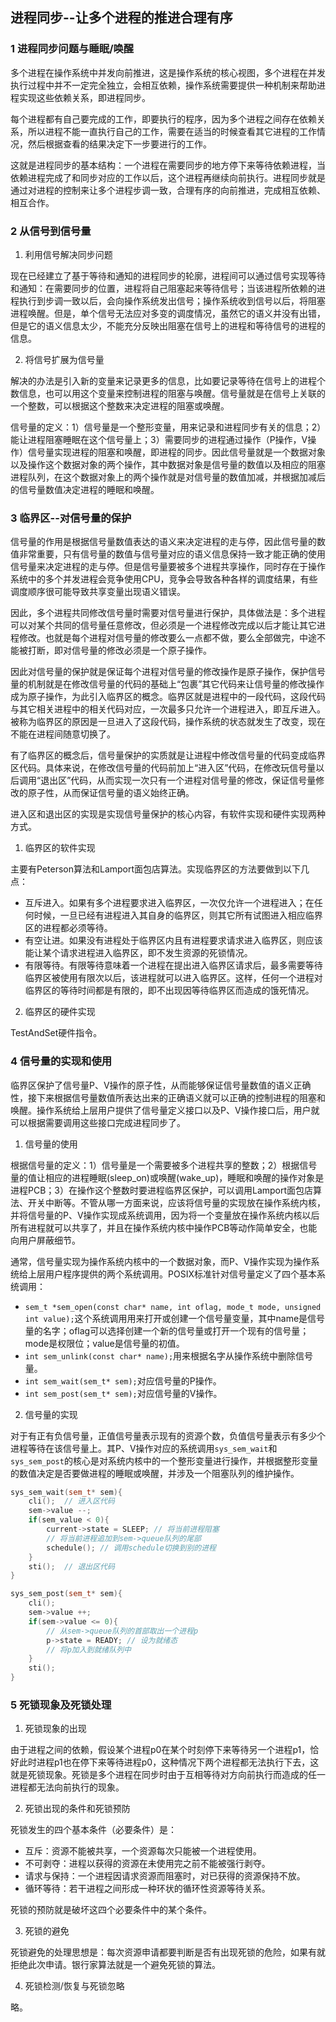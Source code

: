 ## 进程同步--让多个进程的推进合理有序

### 1 进程同步问题与睡眠/唤醒

多个进程在操作系统中并发向前推进，这是操作系统的核心视图，多个进程在并发执行过程中并不一定完全独立，会相互依赖，操作系统需要提供一种机制来帮助进程实现这些依赖关系，即进程同步。

每个进程都有自己要完成的工作，即要执行的程序，因为多个进程之间存在依赖关系，所以进程不能一直执行自己的工作，需要在适当的时候查看其它进程的工作情况，然后根据查看的结果决定下一步要进行的工作。

这就是进程同步的基本结构：一个进程在需要同步的地方停下来等待依赖进程，当依赖进程完成了和同步对应的工作以后，这个进程再继续向前执行。进程同步就是通过对进程的控制来让多个进程步调一致，合理有序的向前推进，完成相互依赖、相互合作。

### 2 从信号到信号量

1. 利用信号解决同步问题

现在已经建立了基于等待和通知的进程同步的轮廓，进程间可以通过信号实现等待和通知：在需要同步的位置，进程将自己阻塞起来等待信号；当该进程所依赖的进程执行到步调一致以后，会向操作系统发出信号；操作系统收到信号以后，将阻塞进程唤醒。但是，单个信号无法应对多变的调度情况，虽然它的语义并没有出错，但是它的语义信息太少，不能充分反映出阻塞在信号上的进程和等待信号的进程的信息。

2. 将信号扩展为信号量

解决的办法是引入新的变量来记录更多的信息，比如要记录等待在信号上的进程个数信息，也可以用这个变量来控制进程的阻塞与唤醒。信号量就是在信号上关联的一个整数，可以根据这个整数来决定进程的阻塞或唤醒。

信号量的定义：1）信号量是一个整形变量，用来记录和进程同步有关的信息；2）能让进程阻塞睡眠在这个信号量上；3）需要同步的进程通过操作（P操作，V操作）信号量实现进程的阻塞和唤醒，即进程的同步。因此信号量就是一个数据对象以及操作这个数据对象的两个操作，其中数据对象是信号量的数值以及相应的阻塞进程队列，在这个数据对象上的两个操作就是对信号量的数值加减，并根据加减后的信号量数值决定进程的睡眠和唤醒。

### 3 临界区--对信号量的保护

信号量的作用是根据信号量数值表达的语义来决定进程的走与停，因此信号量的数值非常重要，只有信号量的数值与信号量对应的语义信息保持一致才能正确的使用信号量来决定进程的走与停。但是信号量要被多个进程共享操作，同时存在于操作系统中的多个并发进程会竞争使用CPU，竞争会导致各种各样的调度结果，有些调度顺序很可能导致共享变量出现语义错误。

因此，多个进程共同修改信号量时需要对信号量进行保护，具体做法是：多个进程可以对某个共同的信号量任意修改，但必须是一个进程修改完成以后才能让其它进程修改。也就是每个进程对信号量的修改要么一点都不做，要么全部做完，中途不能被打断，即对信号量的修改必须是一个原子操作。

因此对信号量的保护就是保证每个进程对信号量的修改操作是原子操作，保护信号量的机制就是在修改信号量的代码的基础上“包裹”其它代码来让信号量的修改操作成为原子操作，为此引入临界区的概念。临界区就是进程中的一段代码，这段代码与其它相关进程中的相关代码对应，一次最多只允许一个进程进入，即互斥进入。被称为临界区的原因是一旦进入了这段代码，操作系统的状态就发生了改变，现在不能在进程间随意切换了。

有了临界区的概念后，信号量保护的实质就是让进程中修改信号量的代码变成临界区代码。具体来说，在修改信号量的代码前加上“进入区”代码，在修改玩信号量以后调用“退出区”代码，从而实现一次只有一个进程对信号量的修改，保证信号量修改的原子性，从而保证信号量的语义始终正确。

进入区和退出区的实现是实现信号量保护的核心内容，有软件实现和硬件实现两种方式。

1. 临界区的软件实现

主要有Peterson算法和Lamport面包店算法。实现临界区的方法要做到以下几点：

* 互斥进入。如果有多个进程要求进入临界区，一次仅允许一个进程进入；在任何时候，一旦已经有进程进入其自身的临界区，则其它所有试图进入相应临界区的进程都必须等待。
* 有空让进。如果没有进程处于临界区内且有进程要求请求进入临界区，则应该能让某个请求进程进入临界区，即不发生资源的死锁情况。
* 有限等待。有限等待意味着一个进程在提出进入临界区请求后，最多需要等待临界区被使用有限次以后，该进程就可以进入临界区。这样，任何一个进程对临界区的等待时间都是有限的，即不出现因等待临界区而造成的饿死情况。

2. 临界区的硬件实现

TestAndSet硬件指令。

### 4 信号量的实现和使用

临界区保护了信号量P、V操作的原子性，从而能够保证信号量数值的语义正确性，接下来根据信号量数值所表达出来的正确语义就可以正确的控制进程的阻塞和唤醒。操作系统给上层用户提供了信号量定义接口以及P、V操作接口后，用户就可以根据需要调用这些接口完成进程同步了。

1. 信号量的使用

根据信号量的定义：1）信号量是一个需要被多个进程共享的整数；2）根据信号量的值让相应的进程睡眠(sleep_on)或唤醒(wake_up)，睡眠和唤醒的操作对象是进程PCB；3）在操作这个整数时要进程临界区保护，可以调用Lamport面包店算法、开关中断等。不管从哪一方面来说，应该将信号量的实现放在操作系统内核，并将信号量的P、V操作实现成系统调用，因为将一个变量放在操作系统内核以后所有进程就可以共享了，并且在操作系统内核中操作PCB等动作简单安全，也能向用户屏蔽细节。

通常，信号量实现为操作系统内核中的一个数据对象，而P、V操作实现为操作系统给上层用户程序提供的两个系统调用。POSIX标准针对信号量定义了四个基本系统调用：

* `sem_t *sem_open(const char* name, int oflag, mode_t mode, unsigned int value);`这个系统调用用来打开或创建一个信号量变量，其中name是信号量的名字；oflag可以选择创建一个新的信号量或打开一个现有的信号量；mode是权限位；value是信号量的初值。
* `int sem_unlink(const char* name);`用来根据名字从操作系统中删除信号量。
* `int sem_wait(sem_t* sem);`对应信号量的P操作。
* `int sem_post(sem_t* sem);`对应信号量的V操作。

2. 信号量的实现

对于有正有负信号量，正值信号量表示现有的资源个数，负值信号量表示有多少个进程等待在该信号量上。其P、V操作对应的系统调用`sys_sem_wait`和`sys_sem_post`的核心是对系统内核中的一个整形变量进行操作，并根据整形变量的数值决定是否要做进程的睡眠或唤醒，并涉及一个阻塞队列的维护操作。

```C++
sys_sem_wait(sem_t* sem){
    cli();  // 进入区代码
    sem->value --;
    if(sem_value < 0){
        current->state = SLEEP; // 将当前进程阻塞
        // 将当前进程追加到sem->queue队列的尾部
        schedule(); // 调用schedule切换到别的进程
    }
    sti();  // 退出区代码
}
```

```C++
sys_sem_post(sem_t* sem){
    cli();
    sem->value ++;
    if(sem->value <= 0){
        // 从sem->queue队列的首部取出一个进程p
        p->state = READY; // 设为就绪态
        // 将p加入到就绪队列中
    }
    sti();
}
```

### 5 死锁现象及死锁处理

1. 死锁现象的出现

由于进程之间的依赖，假设某个进程p0在某个时刻停下来等待另一个进程p1，恰好此时进程p1也在停下来等待进程p0，这种情况下两个进程都无法执行下去，这就是死锁现象。死锁是多个进程在同步时由于互相等待对方向前执行而造成的任一进程都无法向前执行的现象。

2. 死锁出现的条件和死锁预防

死锁发生的四个基本条件（必要条件）是：

* 互斥：资源不能被共享，一个资源每次只能被一个进程使用。
* 不可剥夺：进程以获得的资源在未使用完之前不能被强行剥夺。
* 请求与保持：一个进程因请求资源而阻塞时，对已获得的资源保持不放。
* 循环等待：若干进程之间形成一种环状的循环性资源等待关系。

死锁的预防就是破坏这四个必要条件中的某个条件。

3. 死锁的避免

死锁避免的处理思想是：每次资源申请都要判断是否有出现死锁的危险，如果有就拒绝此次申请。银行家算法就是一个避免死锁的算法。

4. 死锁检测/恢复与死锁忽略

略。

